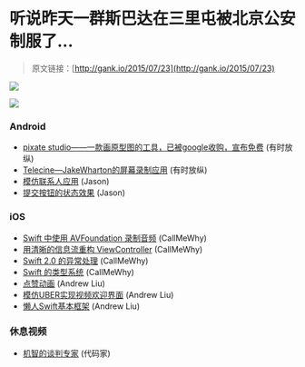 # 听说昨天一群斯巴达在三里屯被北京公安制服了... 

> 原文链接：[http://gank.io/2015/07/23](http://gank.io/2015/07/23)

![](http://ww2.sinaimg.cn/large/7a8aed7bjw1eucg4wdq8ij20m80m8q6s.jpg)

![](http://ww4.sinaimg.cn/large/610dc034gw1euckddbvi3j20qc0gujud.jpg)

### Android

* [pixate studio&mdash;&mdash;一款画原型图的工具，已被google收购，宣布免费](http://www.pixate.com/) (有时放纵)
* [Telecine&mdash;JakeWharton的屏幕录制应用](https://github.com/JakeWharton/Telecine) (有时放纵)
* [模仿联系人应用](https://github.com/AndroidDeveloperLB/LollipopContactsRecyclerViewFastScroller) (Jason)
* [提交按钮的状态效果](https://github.com/tuesda/SubmitDemo) (Jason)

### iOS

* [Swift 中使用 AVFoundation 录制音频](http://www.rockhoppertech.com/blog/avfoundation) (CallMeWhy)
* [用清晰的信息流重构 ViewController](http://christiantietze.de/posts/2015/07/refactor) (CallMeWhy)
* [Swift 2.0 的异常处理](http://www.thomashanning.com/error) (CallMeWhy)
* [Swift 的类型系统](http://oleb.net/blog/2015/07/swift) (CallMeWhy)
* [点赞动画](https://github.com/kevinzhow/NaughtyImageView) (Andrew Liu)
* [模仿UBER实现视频欢迎界面](https://github.com/chinsyo/uber) (Andrew Liu)
* [懒人Swift基本框架](https://github.com/MakeZL/MLSwiftBasic) (Andrew Liu)

### 休息视频

* [机智的谈判专家](http://tv.sohu.com/20150722/n417313823.shtml) (代码家)


